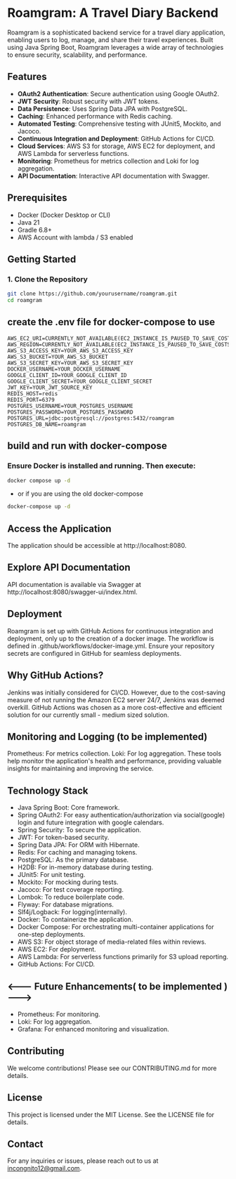 # Roamgram: A Travel Diary Backend

Roamgram is a sophisticated backend service for a travel diary application, enabling users to log, manage, and share their travel experiences. Built using Java Spring Boot, Roamgram leverages a wide array of technologies to ensure security, scalability, and performance.

## Features

- **OAuth2 Authentication**: Secure authentication using Google OAuth2.
- **JWT Security**: Robust security with JWT tokens.
- **Data Persistence**: Uses Spring Data JPA with PostgreSQL.
- **Caching**: Enhanced performance with Redis caching.
- **Automated Testing**: Comprehensive testing with JUnit5, Mockito, and Jacoco.
- **Continuous Integration and Deployment**: GitHub Actions for CI/CD.
- **Cloud Services**: AWS S3 for storage, AWS EC2 for deployment, and AWS Lambda for serverless functions.
- **Monitoring**: Prometheus for metrics collection and Loki for log aggregation.
- **API Documentation**: Interactive API documentation with Swagger.

## Prerequisites

- Docker (Docker Desktop or CLI)
- Java 21
- Gradle 6.8+
- AWS Account with lambda /  S3 enabled

## Getting Started

### 1. Clone the Repository

```bash
git clone https://github.com/yourusername/roamgram.git
cd roamgram
```

## create the .env file for docker-compose to use

```dotenv
AWS_EC2_URI=CURRENTLY_NOT_AVAILABLE(EC2_INSTANCE_IS_PAUSED_TO_SAVE_COSTS)
AWS_REGION=CURRENTLY_NOT_AVAILABLE(EC2_INSTANCE_IS_PAUSED_TO_SAVE_COSTS)
AWS_S3_ACCESS_KEY=YOUR_AWS_S3_ACCESS_KEY
AWS_S3_BUCKET=YOUR_AWS_S3_BUCKET
AWS_S3_SECRET_KEY=YOUR_AWS_S3_SECRET_KEY
DOCKER_USERNAME=YOUR_DOCKER_USERNAME
GOOGLE_CLIENT_ID=YOUR_GOOGLE_CLIENT_ID
GOOGLE_CLIENT_SECRET=YOUR_GOOGLE_CLIENT_SECRET
JWT_KEY=YOUR_JWT_SOURCE_KEY
REDIS_HOST=redis
REDIS_PORT=6379
POSTGRES_USERNAME=YOUR_POSTGRES_USERNAME
POSTGRES_PASSWORD=YOUR_POSTGRES_PASSWORD
POSTGRES_URL=jdbc:postgresql://postgres:5432/roamgram
POSTGRES_DB_NAME=roamgram
```

## build and run with docker-compose

### Ensure Docker is installed and running. Then execute:

```bash
docker compose up -d
```

- or if you are using the old docker-compose

```bash
docker-compose up -d
```


## Access the Application
   The application should be accessible at http://localhost:8080.

## Explore API Documentation
   API documentation is available via Swagger at http://localhost:8080/swagger-ui/index.html.


## Deployment
Roamgram is set up with GitHub Actions for continuous integration and deployment, only up to the creation of a docker image.
The workflow is defined in .github/workflows/docker-image.yml.
Ensure your repository secrets are configured in GitHub for seamless deployments.

## Why GitHub Actions?
Jenkins was initially considered for CI/CD.
However, due to the cost-saving measure of not running the Amazon EC2 server 24/7, Jenkins was deemed overkill. 
GitHub Actions was chosen as a more cost-effective and efficient solution for our currently small - medium sized solution.

## Monitoring and Logging (to be implemented)
Prometheus: For metrics collection.
Loki: For log aggregation.
These tools help monitor the application's health and performance, 
providing valuable insights for maintaining and improving the service.

## Technology Stack
- Java Spring Boot: Core framework.
- Spring OAuth2: For easy authentication/authorization via social(google) login and future integration with google calendars.
- Spring Security: To secure the application.
- JWT: For token-based security.
- Spring Data JPA: For ORM with Hibernate.
- Redis: For caching and managing tokens.
- PostgreSQL: As the primary database.
- H2DB: For in-memory database during testing.
- JUnit5: For unit testing.
- Mockito: For mocking during tests.
- Jacoco: For test coverage reporting.
- Lombok: To reduce boilerplate code.
- Flyway: For database migrations.
- Slf4j/Logback: For logging(internally).
- Docker: To containerize the application.
- Docker Compose: For orchestrating multi-container applications for one-step deployments.
- AWS S3: For object storage of media-related files within reviews.
- AWS EC2: For deployment.
- AWS Lambda: For serverless functions primarily for S3 upload reporting.
- GitHub Actions: For CI/CD.
## <--- Future Enhancements( to be implemented ) --->
- Prometheus: For monitoring.
- Loki: For log aggregation.
- Grafana: For enhanced monitoring and visualization.

## Contributing
We welcome contributions! Please see our CONTRIBUTING.md for more details.

## License
This project is licensed under the MIT License. See the LICENSE file for details.

## Contact
For any inquiries or issues, please reach out to us at incongnito12@gmail.com.
